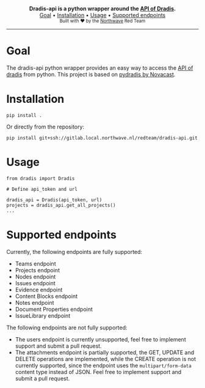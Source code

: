 <p align="center">
    <br/>
    <b>Dradis-api is a python wrapper around the <a href="https://dradisframework.com/support/guides/rest_api/">API of Dradis</a>.</b>
    <br/>
    <a href="#goal">Goal</a>
    •
    <a href="#installation">Installation</a>
    •
    <a href="#usage">Usage</a>
    •
    <a href="#supported-endpoints">Supported endpoints</a>
    <br/>
    <sub>Built with ❤ by the <a href="https://twitter.com/NorthwaveLabs">Northwave</a> Red Team</sub>
    <br/>
</p>
<hr>

# Goal

The dradis-api python wrapper provides an easy way to access the [API of dradis](https://dradisframework.com/support/guides/rest_api) from python. This project is based on [pydradis by Novacast](https://github.com/ncatlabs/pydradis).

# Installation

```
pip install .
```

Or directly from the repository:

```
pip install git+ssh://gitlab.local.northwave.nl/redteam/dradis-api.git
```

# Usage

```
from dradis import Dradis

# Define api_token and url

dradis_api = Dradis(api_token, url)
projects = dradis_api.get_all_projects()
...
```

# Supported endpoints

Currently, the following endpoints are fully supported:

- Teams endpoint
- Projects endpoint
- Nodes endpoint
- Issues endpoint
- Evidence endpoint
- Content Blocks endpoint
- Notes endpoint
- Document Properties endpoint
- IssueLibrary endpoint 

The following endpoints are not fully supported:

- The users endpoint is currently unsupported, feel free to implement support and submit a pull request.
- The attachments endpoint is partially supported, the GET, UPDATE and DELETE operations are implemented, while the CREATE operation is not currently supported, since the endpoint uses the `multipart/form-data` content type instead of JSON. Feel free to implement support and submit a pull request.
